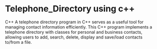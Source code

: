 # Telephone_Directory using c++
C++
A telephone directory program in C++ serves as a useful tool for managing contact information efficiently.
This C++ program implements a telephone directory with classes for personal and business contacts, allowing users to add, search, delete, display and save/load contacts to/from a file.
